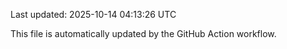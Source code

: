 Last updated: 2025-10-14 04:13:26 UTC

This file is automatically updated by the GitHub Action workflow.
